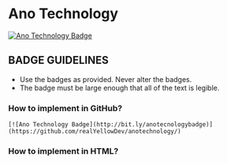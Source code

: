 # Ano Technology
[![Ano Technology Badge](ano-tec)](https://github.com/realYellowDev/anotechnology/)

## BADGE GUIDELINES
* Use the badges as provided. Never alter the badges.
* The badge must be large enough that all of the text is legible.


### How to implement in GitHub?
```
[![Ano Technology Badge](http://bit.ly/anotecnologybadge)](https://github.com/realYellowDev/anotechnology/)
```

### How to implement in HTML?
